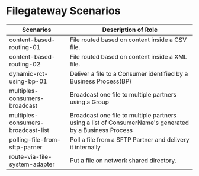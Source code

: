 # Filegateway Scenarios

| Scenarios                          |            Description of Role                                          |
|------------------------------------|-------------------------------------------------------------------------|
| content-based-routing-01           | File routed based on content inside a CSV file. |
| content-based-routing-02           | File routed based on content inside a XML file. |
| dynamic-rct-using-bp-01            | Deliver a file to a Consumer identified by a Business Process(BP)|
| multiples-consumers-broadcast      | Broadcast one file to multiple partners using a Group|
| multiples-consumers-broadcast-list | Broadcast one file to multiple partners using a list of ConsumerName's generated by a Business Process|
| polling-file-from-sftp-parner      | Poll a file from a SFTP Partner and delivery it internally  |
| route-via-file-system-adapter      | Put a file on network shared directory.|
